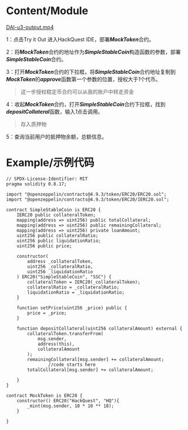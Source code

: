 # Content/Module

[DAI-u3-output.mp4](../video/DAI-u3-output.mp4)

1：点击Try it Out 进入HackQuest IDE，部署***MockToken***合约。

2：将***MockToken***合约的地址作为***SimpleStableCoin***构造函数的参数，部署***SimpleStableCoin***合约。

3：打开***MockToken***合约的下拉框，将***SimpleStableCoin***合约地址复制到***MockToken***的***approve***函数第一个参数的位置，授权大于*1*个代币。

> 这一步授权稳定币合约可以从我的账户中转走资金
> 

4：收起***MockToken***合约，打开***SimpleStableCoin***合约下拉框，找到***depositCollateral***函数，输入*1*点击调用。

> 存入质押物
> 

5：查询当前用户的抵押物余额，总额信息。

# Example/示例代码

```solidity
// SPDX-License-Identifier: MIT
pragma solidity 0.8.17;

import "@openzeppelin/contracts@4.9.3/token/ERC20/ERC20.sol";
import "@openzeppelin/contracts@4.9.3/token/ERC20/IERC20.sol";

contract SimpleStableCoin is ERC20 {
    IERC20 public collateralToken;
    mapping(address => uint256) public totalCollateral;
    mapping(address => uint256) public remainingCollateral;
    mapping(address => uint256) private loanAmount;
    uint256 public collateralRatio;
    uint256 public liquidationRatio;
    uint256 public price;

    constructor(
        address _collateralToken,
        uint256 _collateralRatio,
        uint256 _liquidationRatio
    ) ERC20("SimpleStableCoin", "SSC") {
        collateralToken = IERC20(_collateralToken);
        collateralRatio = _collateralRatio;
        liquidationRatio = _liquidationRatio;
    }

    function setPrice(uint256 _price) public {
        price = _price;
    }

    function depositCollateral(uint256 collateralAmount) external {
        collateralToken.transferFrom(
            msg.sender,
            address(this),
            collateralAmount
        );
        remainingCollateral[msg.sender] += collateralAmount;
				//code starts here
        totalCollateral[msg.sender] += collateralAmount;

	}
}

contract MockToken is ERC20 {
    constructor() ERC20("HackQuest", "HQ"){
        _mint(msg.sender, 10 * 10 ** 18);    
    }

}
```